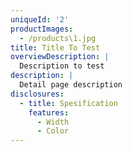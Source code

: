 ```yaml
---
uniqueId: '2'
productImages:
  - /products\1.jpg
title: Title To Test
overviewDescription: |
  Description to test
description: |
  Detail page description
disclosures:
  - title: Spesification
    features:
      - Width
      - Color
---
```


